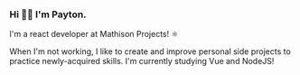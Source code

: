 ### Hi 👋🏻 I'm Payton.
 I'm a react developer at Mathison Projects! ⚛
 
When I'm not working, I like to create and improve personal side projects to practice newly-acquired skills. I'm currently studying Vue and NodeJS!


